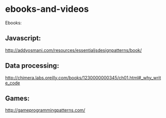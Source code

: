 ebooks-and-videos
=================

Ebooks:

Javascript:
-----------

  http://addyosmani.com/resources/essentialjsdesignpatterns/book/

Data processing:
----------------

  http://chimera.labs.oreilly.com/books/1230000000345/ch01.html#_why_write_code

Games:
------

  http://gameprogrammingpatterns.com/
